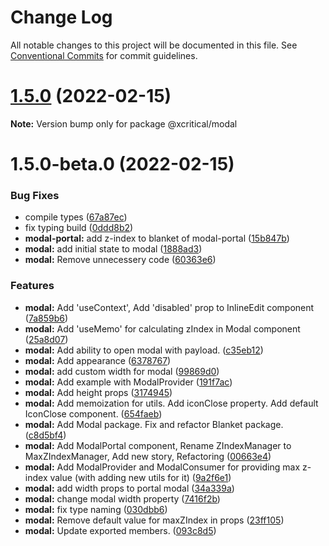 # Change Log

All notable changes to this project will be documented in this file.
See [Conventional Commits](https://conventionalcommits.org) for commit guidelines.

# [1.5.0](https://github.com/xcritical-software/xc-front-kit/compare/@xcritical/modal@1.5.0-beta.0...@xcritical/modal@1.5.0) (2022-02-15)

**Note:** Version bump only for package @xcritical/modal





# 1.5.0-beta.0 (2022-02-15)


### Bug Fixes

* compile types ([67a87ec](https://github.com/xcritical-software/xc-front-kit/commit/67a87ecdec159e9f613a0836ee4189c508ef7f7e))
* fix typing build ([0ddd8b2](https://github.com/xcritical-software/xc-front-kit/commit/0ddd8b21b5e0057619fe1fb9be9fb5d79fd1c2ac))
* **modal-portal:** add z-index to blanket of modal-portal ([15b847b](https://github.com/xcritical-software/xc-front-kit/commit/15b847bbba1e645cebb62978526470c0db956e56))
* **modal:** add initial state to modal ([1888ad3](https://github.com/xcritical-software/xc-front-kit/commit/1888ad32d641ce852c1da9d1dcf438a85ea6a906))
* **modal:** Remove unnecessery code ([60363e6](https://github.com/xcritical-software/xc-front-kit/commit/60363e67b5133b94e409b673028b5f63da1e8967))


### Features

* **modal:** Add 'useContext', Add 'disabled' prop to InlineEdit component ([7a859b6](https://github.com/xcritical-software/xc-front-kit/commit/7a859b6ab23a524a6046a25a39d1f8d45d97babe))
* **modal:** Add 'useMemo' for calculating zIndex in Modal component ([25a8d07](https://github.com/xcritical-software/xc-front-kit/commit/25a8d0755c01f7064d9b8a4028054d2328957b24))
* **modal:** Add ability to open modal with payload. ([c35eb12](https://github.com/xcritical-software/xc-front-kit/commit/c35eb12a17d708d85e19a62a47efb8c513c7ac9a))
* **modal:** Add appearance ([6378767](https://github.com/xcritical-software/xc-front-kit/commit/63787671e1782031ed2cef6f07d030eb8a7b170c))
* **modal:** add custom width for modal ([99869d0](https://github.com/xcritical-software/xc-front-kit/commit/99869d08f5049803558bef41d753939135863f43))
* **modal:** Add example with ModalProvider ([191f7ac](https://github.com/xcritical-software/xc-front-kit/commit/191f7acb16155eb1386cfaab10725cfa6afb7c84))
* **modal:** Add height props ([3174945](https://github.com/xcritical-software/xc-front-kit/commit/31749455972a5373f1742f433a193aa2eed57ab8))
* **modal:** Add memoization for utils. Add iconClose property. Add default IconClose component. ([654faeb](https://github.com/xcritical-software/xc-front-kit/commit/654faebb712c1964a129106286a215f184d15f86))
* **modal:** Add Modal package. Fix and refactor Blanket package. ([c8d5bf4](https://github.com/xcritical-software/xc-front-kit/commit/c8d5bf46be0f878d18b425776f995c7774ec2cf1))
* **modal:** Add ModalPortal component, Rename ZIndexManager to MaxZIndexManager, Add new story, Refactoring ([00663e4](https://github.com/xcritical-software/xc-front-kit/commit/00663e4c67962ae9a75e462a18805f418d775665))
* **modal:** Add ModalProvider and ModalConsumer for providing max z-index value (with adding new utils for it) ([9a2f6e1](https://github.com/xcritical-software/xc-front-kit/commit/9a2f6e18bd6045ab43b2850a8f3f9e1d51f1549a))
* **modal:** add width props to portal modal ([34a339a](https://github.com/xcritical-software/xc-front-kit/commit/34a339a556e977bcefbd52d0d2778273c5185939))
* **modal:** change modal width property ([7416f2b](https://github.com/xcritical-software/xc-front-kit/commit/7416f2b2c08c96be78ff662fd7460a9cf0de8118))
* **modal:** fix type naming ([030dbb6](https://github.com/xcritical-software/xc-front-kit/commit/030dbb6b09a4dd927cfea0231309ace894c5632f))
* **modal:** Remove default value for maxZIndex in props ([23ff105](https://github.com/xcritical-software/xc-front-kit/commit/23ff10597cc3396e32cf2701fbdcbd7d8c2ed59a))
* **modal:** Update exported members. ([093c8d5](https://github.com/xcritical-software/xc-front-kit/commit/093c8d507b31675570d9fa224101bbb6c790b481))
